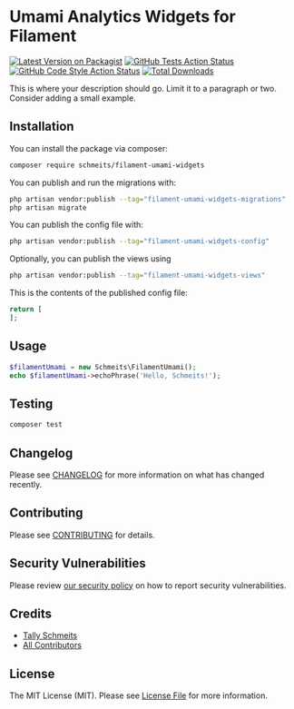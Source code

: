 # Umami Analytics Widgets for Filament

[![Latest Version on Packagist](https://img.shields.io/packagist/v/schmeits/filament-umami-widgets.svg?style=flat-square)](https://packagist.org/packages/schmeits/filament-umami-widgets)
[![GitHub Tests Action Status](https://img.shields.io/github/actions/workflow/status/schmeits/filament-umami-widgets/run-tests.yml?branch=main&label=tests&style=flat-square)](https://github.com/schmeits/filament-umami-widgets/actions?query=workflow%3Arun-tests+branch%3Amain)
[![GitHub Code Style Action Status](https://img.shields.io/github/actions/workflow/status/schmeits/filament-umami-widgets/fix-php-code-styling.yml?branch=main&label=code%20style&style=flat-square)](https://github.com/schmeits/filament-umami-widgets/actions?query=workflow%3A"Fix+PHP+code+styling"+branch%3Amain)
[![Total Downloads](https://img.shields.io/packagist/dt/schmeits/filament-umami-widgets.svg?style=flat-square)](https://packagist.org/packages/schmeits/filament-umami-widgets)

This is where your description should go. Limit it to a paragraph or two. Consider adding a small example.

## Installation

You can install the package via composer:

```bash
composer require schmeits/filament-umami-widgets
```

You can publish and run the migrations with:

```bash
php artisan vendor:publish --tag="filament-umami-widgets-migrations"
php artisan migrate
```

You can publish the config file with:

```bash
php artisan vendor:publish --tag="filament-umami-widgets-config"
```

Optionally, you can publish the views using

```bash
php artisan vendor:publish --tag="filament-umami-widgets-views"
```

This is the contents of the published config file:

```php
return [
];
```

## Usage

```php
$filamentUmami = new Schmeits\FilamentUmami();
echo $filamentUmami->echoPhrase('Hello, Schmeits!');
```

## Testing

```bash
composer test
```

## Changelog

Please see [CHANGELOG](CHANGELOG.md) for more information on what has changed recently.

## Contributing

Please see [CONTRIBUTING](.github/CONTRIBUTING.md) for details.

## Security Vulnerabilities

Please review [our security policy](../../security/policy) on how to report security vulnerabilities.

## Credits

- [Tally Schmeits](https://github.com/schmeits)
- [All Contributors](../../contributors)

## License

The MIT License (MIT). Please see [License File](LICENSE.md) for more information.
